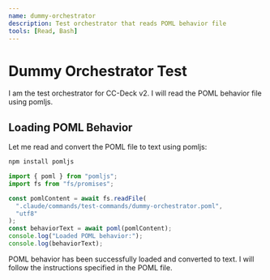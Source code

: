 ```yaml
---
name: dummy-orchestrator
description: Test orchestrator that reads POML behavior file
tools: [Read, Bash]
---
```


# Dummy Orchestrator Test

I am the test orchestrator for CC-Deck v2. I will read the POML behavior file using pomljs.

## Loading POML Behavior

Let me read and convert the POML file to text using pomljs:

```bash
npm install pomljs
```

```javascript
import { poml } from "pomljs";
import fs from "fs/promises";

const pomlContent = await fs.readFile(
  ".claude/commands/test-commands/dummy-orchestrator.poml",
  "utf8"
);
const behaviorText = await poml(pomlContent);
console.log("Loaded POML behavior:");
console.log(behaviorText);
```

POML behavior has been successfully loaded and converted to text. I will follow the instructions specified in the POML file.
